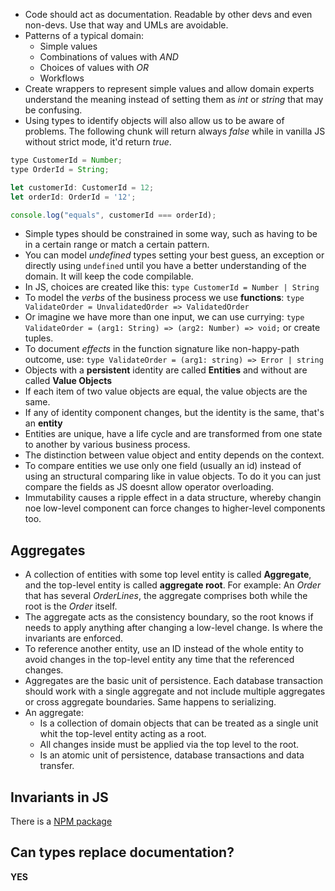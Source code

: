 - Code should act as documentation. Readable by other devs and even non-devs. Use that way and UMLs are avoidable.
- Patterns of a typical domain:
  - Simple values
  - Combinations of values with *AND*
  - Choices of values with *OR*
  - Workflows
- Create wrappers to represent simple values and allow domain experts understand the meaning instead of setting them as *int* or *string* that may be confusing.
- Using types to identify objects will also allow us to be aware of problems. The following chunk will return always *false* while in vanilla JS without strict mode, it'd return *true*.

```js
type CustomerId = Number;
type OrderId = String;

let customerId: CustomerId = 12;
let orderId: OrderId = '12';

console.log("equals", customerId === orderId);
```

- Simple types should be constrained in some way, such as having to be in a certain range or match a certain pattern.
- You can model *undefined* types setting your best guess, an exception or directly using `undefined` until you have a better understanding of the domain. It will keep the code compilable.
-  In JS, choices are created like this: `type CustomerId = Number | String`
-  To model the *verbs* of the business process we use **functions**: `type ValidateOrder = UnvalidatedOrder => ValidatedOrder`
-  Or imagine we have more than one input, we can use currying: `type ValidateOrder = (arg1: String) => (arg2: Number) => void;` or create tuples.
-  To document *effects* in the function signature like non-happy-path outcome, use: `type ValidateOrder = (arg1: string) => Error | string` 
-  Objects with a **persistent** identity are called **Entities** and without are called **Value Objects**
-  If each item of two value objects are equal, the value objects are the same.
-  If any of identity component changes, but the identity is the same, that's an **entity**
-  Entities are unique, have a life cycle and are transformed from one state to another by various business process.
-  The distinction between value object and entity depends on the context.
-  To compare entities we use only one field (usually an id) instead of using an structural comparing like in value objects. To do it you can just compare the fields as JS doesnt allow operator overloading.
-  Immutability causes a ripple effect in a data structure, whereby changin noe low-level component can force changes to higher-level components too.

## Aggregates  
  
-  A collection of entities with some top level entity is called **Aggregate**, and the top-level entity is called **aggregate root**. For example: An *Order* that has several *OrderLines*, the aggregate comprises both while the root is the *Order* itself.
-  The aggregate acts as the consistency boundary, so the root knows if needs to apply anything after changing a low-level change. Is where the invariants are enforced.
-  To reference another entity, use an ID instead of the whole entity to avoid changes in the top-level entity any time that the referenced changes.
-  Aggregates are the basic unit of persistence. Each database transaction should work with a single aggregate and not include multiple aggregates or cross aggregate boundaries. Same happens to serializing.
-  An aggregate:
   -  Is a collection of domain objects that can be treated as a single unit whit the top-level entity acting as a root.
   -  All changes inside must be applied via the top level to the root.
   -  Is an atomic unit of persistence, database transactions and data transfer.


## Invariants in JS

There is a [NPM package](https://www.npmjs.com/package/invariant)


## Can types replace documentation?

**YES**
